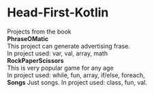 # Head-First-Kotlin
Projects from the book  
**PhraseOMatic**  
This project can generate advertising frase.  
In project used: var, val, array, math  
**RockPaperScissors**  
This is very popular game for any age  
In project used: while, fun, array, if/else, foreach,  
**Songs**
Just songs.
In project used: class, fun, val.
